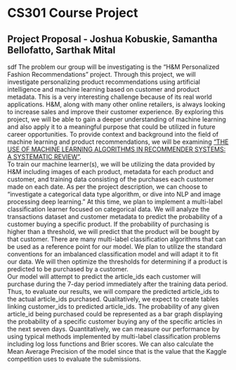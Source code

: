 # CS301 Course Project
## Project Proposal - Joshua Kobuskie, Samantha Bellofatto, Sarthak Mital
sdf
    The problem our group will be investigating is the “H&M Personalized Fashion Recommendations” project. Through this project, we will investigate personalizing product recommendations using artificial intelligence and machine learning based on customer and product metadata. This is a very interesting challenge because of its real world applications. H&M, along with many other online retailers, is always looking to increase sales and improve their customer experience. By exploring this project, we will be able to gain a deeper understanding of machine learning and also apply it to a meaningful purpose that could be utilized in future career opportunities. To provide context and background into the field of machine learning and product recommendations, we will be examining [“THE USE OF MACHINE LEARNING ALGORITHMS IN RECOMMENDER SYSTEMS: A SYSTEMATIC REVIEW”](https://www.ijrar.org/papers/IJRAR19K2241.pdf).<br>
    To train our machine learner(s), we will be utilizing the data provided by H&M including images of each product, metadata for each product and customer, and training data consisting of the purchases each customer made on each date. As per the project description, we can choose to “investigate a categorical data type algorithm, or dive into NLP and image processing deep learning.” At this time, we plan to implement a multi-label classification learner focused on categorical data. We will analyze the transactions dataset and customer metadata to predict the probability of a customer buying a specific product. If the probability of purchasing is higher than a threshold, we will predict that the product will be bought by that customer. There are many multi-label classification algorithms that can be used as a reference point for our model. We plan to utilize the standard conventions for an imbalanced classification model and will adapt it to fit our data. We will then optimize the thresholds for determining if a product is predicted to be purchased by a customer.<br>
    Our model will attempt to predict the article_ids each customer will purchase during the 7-day period immediately after the training data period. Thus, to evaluate our results, we will compare the predicted article_ids to the actual article_ids purchased. Qualitatively, we expect to create tables linking customer_ids to predicted article_ids. The probability of any given article_id being purchased could be represented as a bar graph displaying the probability of a specific customer buying any of the specific articles in the next seven days. Quantitatively, we can measure our performance by using typical methods implemented by multi-label classification problems including log loss functions and Brier scores. We can also calculate the Mean Average Precision of the model since that is the value that the Kaggle competition uses to evaluate the submissions.<br>
